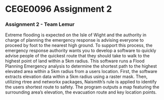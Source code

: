 # CEGE0096 Assignment 2

### Assignment 2 - Team Lemur
Extreme flooding is expected on the Isle of Wight and the authority in charge of planning the emergency response is advising everyone to proceed by foot to the nearest high ground. To support this process, the emergency response authority wants you to develop a software to quickly advise people of the quickest route that they should take to walk to the highest point of land within a 5km radius. This software runs a Flood Planning Emergency analysis to determine the shortest path to the highest elevated area within a 5km radius from a users location. First, the software extracts elevation data within a 5km radius using a raster mask. Then, utilizing rtree and networkx packages, Naismith’s rule is applied to identify the users shortest route to safety. The program outputs a map featuring the surrounding area’s elevation, the evacuation route and key location points.
